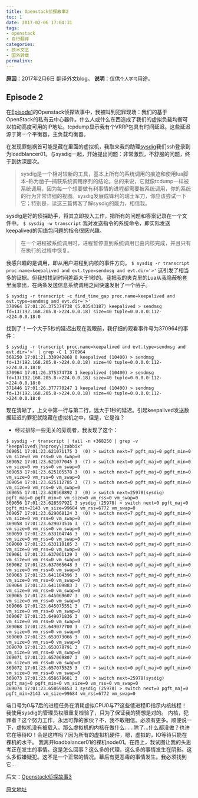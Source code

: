 ```yaml
---
title: Openstack侦探故事2
toc: 1
date: 2017-02-06 17:04:31
tags:
- openstack
- 自行翻译
categories:
- 技术文艺
- 国外转载
permalink: 
---
```

**原因**：2017年2月6日 翻译外文blog。
**说明**：仅供`个人学习`用途。

<!-- more -->

## Episode 2

在[Episode1](http://minichao.me/2017/02/04/Openstack侦探故事1/)的Openstack侦探故事中，我被叫到犯罪现场：我们的基于OpenStack的私有云中心器件。什么人或什么东西造成了我们的虚拟负载均衡可以拍动高度可用的IP地址。tcpdump显示我有个VRRP包具有时间延迟。这些延迟源于第一个平衡器，主负载均衡器。

在发现罪魁祸首可能是藏在里面的虚拟机，我取来我的助理[sysdig](http://www.sysdig.org)我们ssh登录到为loadblancer01。与sysdig一起，开始提出问题：非常激烈，不舒服的问题，终于到达深层次。

>sysdig是一个相对较新的工具，基本上所有的系统调用的痕迹和使用lua脚本–称为凿子–捕获系统调用序列的结论。总的来说，它就像tcdump一样被系统调用。因为每一个想要做有利事情的进程都需要被系统调用，你的系统的行为非常详细的视图。sysdig发展成锋利的瑞士军刀，你应该尝试一下它；特别是，读这三篇博客了解sysdig的能力，相信我。

sysdig是好的侦探助手，将其立即投入工作，把所有的问题和答案记录在一个文件中。
`$ sysdig -w transcript`
我对发送指令的系统命令，即实际发送keepalived的网络包问题的指令很感兴趣。

>在一个进程被系统调用时，进程暂停直到系统调用已由内核完成，并且只有在执行的过程中恢复。

我感兴趣的是调用，即从用户进程到内核的事件方向。
`$ sysdig -r transcript proc.name=keepalived and evt.type=sendmsg and evt.dir='>'`
这引发了相当多的证据。但我想找到时间差距大于1秒的。我把我的夹克里的Lua从我隐蔽枪套里面拿出，在两条发送信息系统调用之间快速发射了一个凿子。
```shell
$ sysdig -r transcript -c find_time_gap proc.name=keepalived and evt.type=sendmsg and evt.dir='>'
370964 17:01:26.375374738 (5.03543187) keepalived > sendmsg fd=13(192.168.205.8->224.0.0.18) size=40 tuple=0.0.0.0:112->224.0.0.18:0
```
找到了！一个大于5秒的延迟出现在我眼前，我仔细的观看事件号为370964的事件：
```shell
$ sysdig -r transcript proc.name=keepalived and evt.type=sendmsg and evt.dir='>' | grep -C 1 370964
368250 17:01:21.339942868 0 keepalived (10400) > sendmsg fd=13(192.168.205.8->224.0.0.18) size=40 tuple=0.0.0.0:112->224.0.0.18:0
370964 17:01:26.375374738 1 keepalived (10400) > sendmsg fd=13(192.168.205.8->224.0.0.18) size=40 tuple=0.0.0.0:112->224.0.0.18:0
371446 17:01:26.377770247 1 keepalived (10400) > sendmsg fd=13(192.168.205.8->224.0.0.18) size=40 tuple=0.0.0.0:112->224.0.0.18:0
```
现在清晰了，上文中第一行与第二行，远大于1秒的延迟。引起keepalived发送数据延迟的罪犯就隐藏在虚拟机之中，但是，它是谁？

- 经过排除一些无关的旁观者，我发现了这个：
```
$ sysdig -r transcript | tail -n +368250 | grep -v "keepalived\|haproxy\|zabbix"
369051 17:01:23.621071175 3  (0) > switch next=7 pgft_maj=0 pgft_min=0 vm_size=0 vm_rss=0 vm_swap=0
369052 17:01:23.621077045 3  (7) > switch next=0 pgft_maj=0 pgft_min=0 vm_size=0 vm_rss=0 vm_swap=0
369053 17:01:23.625105578 3  (0) > switch next=7 pgft_maj=0 pgft_min=0 vm_size=0 vm_rss=0 vm_swap=0
369054 17:01:23.625112785 3  (7) > switch next=0 pgft_maj=0 pgft_min=0 vm_size=0 vm_rss=0 vm_swap=0
369055 17:01:23.628568892 3  (0) > switch next=25978(sysdig) pgft_maj=0 pgft_min=0 vm_size=0 vm_rss=0 vm_swap=0
369056 17:01:23.628597921 3 sysdig (25978) > switch next=0 pgft_maj=0 pgft_min=2143 vm_size=99684 vm_rss=6772 vm_swap=0
369057 17:01:23.629068124 3  (0) > switch next=7 pgft_maj=0 pgft_min=0 vm_size=0 vm_rss=0 vm_swap=0
369058 17:01:23.629073516 3  (7) > switch next=0 pgft_maj=0 pgft_min=0 vm_size=0 vm_rss=0 vm_swap=0
369059 17:01:23.633104746 3  (0) > switch next=7 pgft_maj=0 pgft_min=0 vm_size=0 vm_rss=0 vm_swap=0
369060 17:01:23.633110185 3  (7) > switch next=0 pgft_maj=0 pgft_min=0 vm_size=0 vm_rss=0 vm_swap=0
369061 17:01:23.637061129 3  (0) > switch next=7 pgft_maj=0 pgft_min=0 vm_size=0 vm_rss=0 vm_swap=0
369062 17:01:23.637065648 3  (7) > switch next=0 pgft_maj=0 pgft_min=0 vm_size=0 vm_rss=0 vm_swap=0
369063 17:01:23.641104396 3  (0) > switch next=7 pgft_maj=0 pgft_min=0 vm_size=0 vm_rss=0 vm_swap=0
369064 17:01:23.641109883 3  (7) > switch next=0 pgft_maj=0 pgft_min=0 vm_size=0 vm_rss=0 vm_swap=0
369065 17:01:23.645069607 3  (0) > switch next=7 pgft_maj=0 pgft_min=0 vm_size=0 vm_rss=0 vm_swap=0
369066 17:01:23.645075551 3  (7) > switch next=0 pgft_maj=0 pgft_min=0 vm_size=0 vm_rss=0 vm_swap=0
369067 17:01:23.649071836 3  (0) > switch next=7 pgft_maj=0 pgft_min=0 vm_size=0 vm_rss=0 vm_swap=0
369068 17:01:23.649077700 3  (7) > switch next=0 pgft_maj=0 pgft_min=0 vm_size=0 vm_rss=0 vm_swap=0
369069 17:01:23.653073066 3  (0) > switch next=7 pgft_maj=0 pgft_min=0 vm_size=0 vm_rss=0 vm_swap=0
369070 17:01:23.653078791 3  (7) > switch next=0 pgft_maj=0 pgft_min=0 vm_size=0 vm_rss=0 vm_swap=0
369071 17:01:23.657069807 3  (0) > switch next=7 pgft_maj=0 pgft_min=0 vm_size=0 vm_rss=0 vm_swap=0
369072 17:01:23.657075525 3  (7) > switch next=0 pgft_maj=0 pgft_min=0 vm_size=0 vm_rss=0 vm_swap=0
369073 17:01:23.658678681 3  (0) > switch next=25978(sysdig) pgft_maj=0 pgft_min=0 vm_size=0 vm_rss=0 vm_swap=0
369074 17:01:23.658698453 3 sysdig (25978) > switch next=0 pgft_maj=0 pgft_min=2143 vm_size=99684 vm_rss=6772 vm_swap=0
```
端口号为0与7后的进程任务在消耗虚拟CPU0与7?这些低进程ID指示内核线程！我使用sysdig的管理员权限重复检验了，只为了保证我的猜想是对的。
内核，犯罪者？这个努力工作，永远可靠的家伙？不，我不敢相信。必须有更多。顺便说一下，虚拟机没有被载入。那么虚拟机的内核在做什么……除了…什么都没做？也许它在等待IO！会是这样吗？因为所有的虚拟机硬件，嗯，虚拟的，IO等待只能在裸机的水平。
我离开loadbalancer01的裸机node01。在路上，我试图让我的头思考正在发生的事情。这是怎么回事？这么多的代理，这么多的事情发生在阴影。这么多假嫌疑犯。这不是一个正常的情况。幕后有更恶毒的事情发生。我必须找到它…

后文：[Openstack侦探故事3](http://minichao.me/2017/02/06/Openstack侦探故事3/)

[原文地址](https://blog.codecentric.de/en/2014/09/openstack-crime-story-solved-tcpdump-sysdig-iostat-episode-2/)
